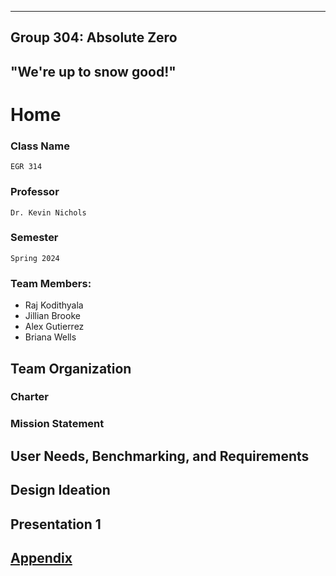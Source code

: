 
---
Group 304: Absolute Zero
---
## "We're up to snow good!"

# Home

### Class Name
	EGR 314

### Professor
 	Dr. Kevin Nichols

### Semester
	Spring 2024

### Team Members:
* Raj Kodithyala
* Jillian Brooke
* Alex Gutierrez
* Briana Wells

## Team Organization
### Charter

### Mission Statement

## User Needs, Benchmarking, and Requirements


## Design Ideation


## Presentation 1

## [Appendix](Appendix.github.io)

